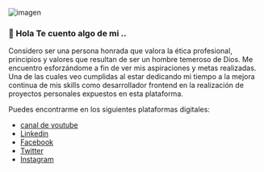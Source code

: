 ![imagen](https://lh3.googleusercontent.com/xLLcV47ngtOhwPCT8I7OS0OXyIoBBw65RsXYvoPZ4FWtmw0MrlTCAEfmxotGJEdd7LNm2RZHezH1gNvL1K9qav_3xpJqGIc4-1VJiQc302ZpdCnpsdpPO-O6Wn_UFD-IFid_sgh7T7tLl342C2XBJg4KyE4YV9JKUxXv-cWJRqZOSWcOyjoLBDMH1kcpl69ZHyEztLHgHdDRavtgyHC15bduVcFpWnM1MGd1o8E9GkKBEy9idM0NIdCcP519fb9iLPE6CJcvxahYhheihKFJq99NW6qNeJMlehoC5zIcSiJtJZtrB8Ie29Vt7U1026koy8CbAG0Jq5b45zh-LZNBJ8GDoGytEHGkCH1LcVEWgEoyCJ7LJ3AQx58e3dbcqSQZKGmFASeCGb2cl46X4zlXW9i1pasKlOz1vPjS3uQnRXuigO-C31ngvCwNocZfq5n6MypjMFyYJZWaHgXt8fjrEnyPu_xHkbsIpcP5oNPQW-TZ0MR1SuTZICS3jKsyoAI3shGPBbhlADOYjObXWvS5qWObdOrNt-6hbyYf-XC_I0BvU9f4vl9p3QzOCCd1AMfLtJbN3BD7q4VKuT81Yax7ZxuFnEdr-D0Wu0iKzyOWUTrTergSkTpZ-BM-4B2sXsbY-C5l5hUDvGiInStWmrCggzfCvAFjobUTBEMt_qCoh-70ryfRGBsl1Ssir5Tua18=w1560-h720-no?authuser=0)


### 👋 Hola Te cuento algo de mi .. 
Considero ser una persona honrada que valora la ética profesional, principios y valores que resultan de ser un hombre temeroso de Dios. Me encuentro esforzándome a fin de ver mis aspiraciones y metas realizadas. Una de las cuales veo cumplidas al estar dedicando mi tiempo a la mejora continua de mis skills como desarrollador frontend en la realización de proyectos personales expuestos en esta plataforma.

Puedes encontrarme en los siguientes plataformas digitales:
  - [canal de youtube](https://www.youtube.com/channel/UCcCZrn84mOAdVAtmfZFuAbg/videos?view_as=subscriber "Canal de youtube personal")
  - [Linkedin](https://www.linkedin.com/in/jefersondextrebarrientos/ "Linkedin personal")
  - [Facebook](https://www.facebook.com/JefersonJadex/ "Facebook personal")
  - [Twitter](https://twitter.com/JadexDextre "Twitter personal")
  - [Instagram](https://www.instagram.com/jefersondextre_jadex/?hl=es-la "Instagram personal")


<!--
**jefersondextre/jefersondextre** is a ✨ _special_ ✨ repository because its `README.md` (this file) appears on your GitHub profile.

Here are some ideas to get you started:

- 🔭 I’m currently working on ...
- 🌱 I’m currently learning ...
- 👯 I’m looking to collaborate on ...
- 🤔 I’m looking for help with ...
- 💬 Ask me about ...
- 📫 How to reach me: ...
- 😄 Pronouns: ...
- ⚡ Fun fact: ...
-->
